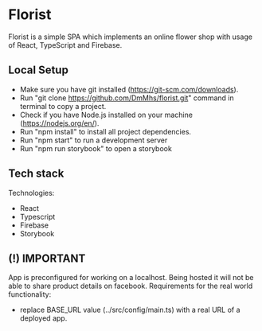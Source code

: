 # Florist
Florist is a simple SPA which implements an online flower shop with usage of React, TypeScript and Firebase.

## Local Setup
* Make sure you have git installed (https://git-scm.com/downloads).
* Run "git clone https://github.com/DmMhs/florist.git" command in terminal to copy a project.
* Check if you have Node.js installed on your machine (https://nodejs.org/en/).
* Run "npm install" to install all project dependencies. 
* Run "npm start" to run a development server
* Run "npm run storybook" to open a storybook

## Tech stack
Technologies:
* React
* Typescript
* Firebase
* Storybook

## (!) IMPORTANT
App is preconfigured for working on a localhost. Being hosted it will not be able to share product details on facebook.
Requirements for the real world functionality:
* replace BASE_URL value (../src/config/main.ts) with a real URL of a deployed app.
